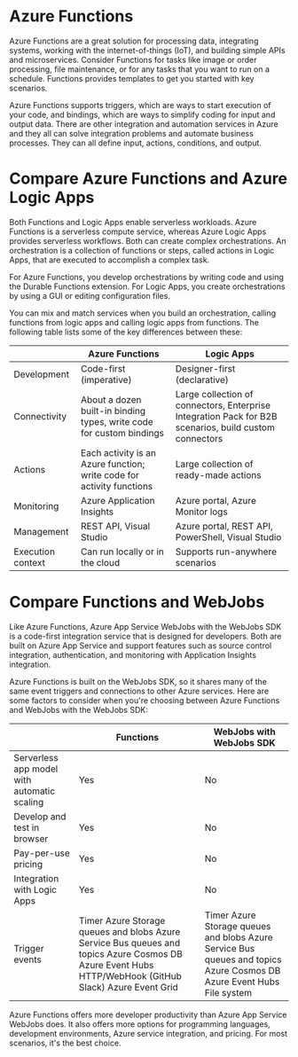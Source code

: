 # Azure Functions

Azure Functions are a great solution for processing data, integrating systems, working with the internet-of-things (IoT), and building simple APIs and microservices. Consider Functions for tasks like image or order processing, file maintenance, or for any tasks that you want to run on a schedule. Functions provides templates to get you started with key scenarios.

Azure Functions supports triggers, which are ways to start execution of your code, and bindings, which are ways to simplify coding for input and output data. There are other integration and automation services in Azure and they all can solve integration problems and automate business processes. They can all define input, actions, conditions, and output.


# Compare Azure Functions and Azure Logic Apps

Both Functions and Logic Apps enable serverless workloads. Azure Functions is a serverless compute service, whereas Azure Logic Apps provides serverless workflows. Both can create complex orchestrations. An orchestration is a collection of functions or steps, called actions in Logic Apps, that are executed to accomplish a complex task.

For Azure Functions, you develop orchestrations by writing code and using the Durable Functions extension. For Logic Apps, you create orchestrations by using a GUI or editing configuration files.

You can mix and match services when you build an orchestration, calling functions from logic apps and calling logic apps from functions. The following table lists some of the key differences between these:

|                   	| Azure Functions                                                       	| Logic Apps                                                                                             	|
|-------------------	|-----------------------------------------------------------------------	|--------------------------------------------------------------------------------------------------------	|
| Development       	| Code-first (imperative)                                               	| Designer-first (declarative)                                                                           	|
| Connectivity      	| About a dozen built-in binding types, write code for custom bindings  	| Large collection of connectors, Enterprise Integration Pack for B2B scenarios, build custom connectors 	|
| Actions           	| Each activity is an Azure function; write code for activity functions 	| Large collection of ready-made actions                                                                 	|
| Monitoring        	| Azure Application Insights                                            	| Azure portal, Azure Monitor logs                                                                       	|
| Management        	| REST API, Visual Studio                                               	| Azure portal, REST API, PowerShell, Visual Studio                                                      	|
| Execution context 	| Can run locally or in the cloud                                       	| Supports run-anywhere scenarios                                                                        	|

# Compare Functions and WebJobs

Like Azure Functions, Azure App Service WebJobs with the WebJobs SDK is a code-first integration service that is designed for developers. Both are built on Azure App Service and support features such as source control integration, authentication, and monitoring with Application Insights integration.

Azure Functions is built on the WebJobs SDK, so it shares many of the same event triggers and connections to other Azure services. Here are some factors to consider when you're choosing between Azure Functions and WebJobs with the WebJobs SDK:

|                                             	| Functions                                                                                                                                              	| WebJobs with WebJobs SDK                                                                                              	|
|---------------------------------------------	|--------------------------------------------------------------------------------------------------------------------------------------------------------	|-----------------------------------------------------------------------------------------------------------------------	|
| Serverless app model with automatic scaling 	| Yes                                                                                                                                                    	| No                                                                                                                    	|
| Develop and test in browser                 	| Yes                                                                                                                                                    	| No                                                                                                                    	|
| Pay-per-use pricing                         	| Yes                                                                                                                                                    	| No                                                                                                                    	|
| Integration with Logic Apps                 	| Yes                                                                                                                                                    	| No                                                                                                                    	|
| Trigger events                              	| Timer Azure Storage queues and blobs Azure Service Bus queues and topics Azure Cosmos DB Azure Event Hubs HTTP/WebHook (GitHub Slack) Azure Event Grid 	| Timer Azure Storage queues and blobs Azure Service Bus queues and topics Azure Cosmos DB Azure Event Hubs File system 	|

Azure Functions offers more developer productivity than Azure App Service WebJobs does. It also offers more options for programming languages, development environments, Azure service integration, and pricing. For most scenarios, it's the best choice.
